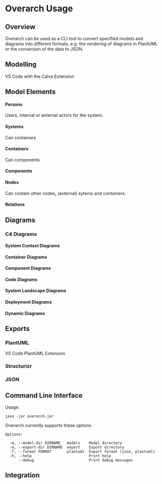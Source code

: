 Overarch Usage
==============

Overview
--------

Overarch can be used as a CLI tool to convert specified models and diagrams into different formats,
e.g. the rendering of diagrams in PlantUML or the conversion of the data to JSON.


Modelling
---------

VS Code with the Calva Extension

Model Elements
--------------

#### Persons

Users, internal or external actors for the system.

#### Systems

Can containers

#### Containers

Can components

#### Components

#### Nodes

Can contain other nodes, (external) sytems and containers.

#### Relations



Diagrams
--------

### C4 Diagrams

#### System Context Diagrams

#### Container Diagrams

#### Component Diagrams

#### Code Diagrams

#### System Landscape Diagrams

#### Deployment Diagrams

#### Dynamic Diagrams


Exports
-------

### PlantUML

VS Code PlantUML Extension

### Structurizr


### JSON



Command Line Interface
----------------------

Usage:

```
java -jar overarch.jar
```

Overarch currently supports these options

```
Options:

  -m, --model-dir DIRNAME   models    Model directory
  -e, --export-dir DIRNAME  export    Export directory
  -f, --format FORMAT       plantuml  Export format (json, plantuml)
  -h, --help                          Print help
      --debug                         Print debug messages
```



Integration
-----------


